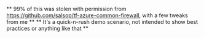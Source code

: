 ** 99% of this was stolen with permission from https://github.com/salsop/tf-azure-common-firewall, with a few tweaks from me **
** It's a quick-n-rush demo scenario, not intended to show best practices or anything like that **

